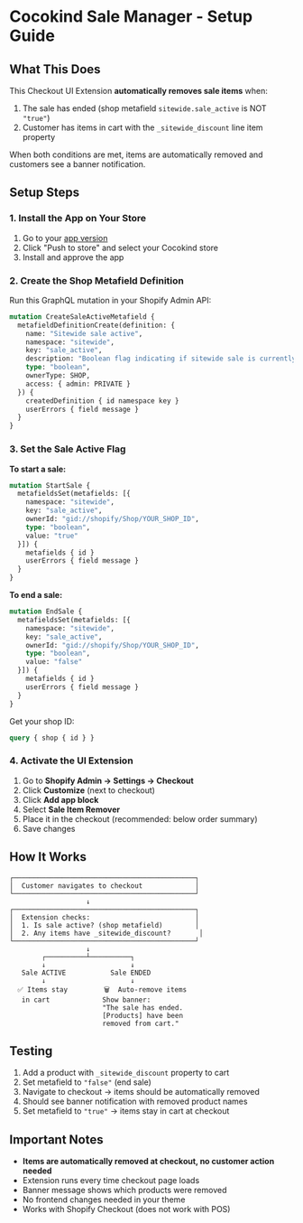 # Cocokind Sale Manager - Setup Guide

## What This Does

This Checkout UI Extension **automatically removes sale items** when:
1. The sale has ended (shop metafield `sitewide.sale_active` is NOT `"true"`)
2. Customer has items in cart with the `_sitewide_discount` line item property

When both conditions are met, items are automatically removed and customers see a banner notification.

## Setup Steps

### 1. Install the App on Your Store

1. Go to your [app version](https://dev.shopify.com/dashboard/129527241/apps/288558546945/versions/760689262593)
2. Click "Push to store" and select your Cocokind store
3. Install and approve the app

### 2. Create the Shop Metafield Definition

Run this GraphQL mutation in your Shopify Admin API:

```graphql
mutation CreateSaleActiveMetafield {
  metafieldDefinitionCreate(definition: {
    name: "Sitewide sale active",
    namespace: "sitewide",
    key: "sale_active",
    description: "Boolean flag indicating if sitewide sale is currently active",
    type: "boolean",
    ownerType: SHOP,
    access: { admin: PRIVATE }
  }) {
    createdDefinition { id namespace key }
    userErrors { field message }
  }
}
```

### 3. Set the Sale Active Flag

**To start a sale:**
```graphql
mutation StartSale {
  metafieldsSet(metafields: [{
    namespace: "sitewide",
    key: "sale_active",
    ownerId: "gid://shopify/Shop/YOUR_SHOP_ID",
    type: "boolean",
    value: "true"
  }]) {
    metafields { id }
    userErrors { field message }
  }
}
```

**To end a sale:**
```graphql
mutation EndSale {
  metafieldsSet(metafields: [{
    namespace: "sitewide",
    key: "sale_active",
    ownerId: "gid://shopify/Shop/YOUR_SHOP_ID",
    type: "boolean",
    value: "false"
  }]) {
    metafields { id }
    userErrors { field message }
  }
}
```

Get your shop ID:
```graphql
query { shop { id } }
```

### 4. Activate the UI Extension

1. Go to **Shopify Admin → Settings → Checkout**
2. Click **Customize** (next to checkout)
3. Click **Add app block**
4. Select **Sale Item Remover**
5. Place it in the checkout (recommended: below order summary)
6. Save changes

## How It Works

```
┌─────────────────────────────────────────────┐
│  Customer navigates to checkout             │
└─────────────────────────────────────────────┘
                   ↓
┌─────────────────────────────────────────────┐
│  Extension checks:                          │
│  1. Is sale active? (shop metafield)        │
│  2. Any items have _sitewide_discount?       │
└─────────────────────────────────────────────┘
                   ↓
        ┌──────────┴──────────┐
        ↓                     ↓
   Sale ACTIVE           Sale ENDED
        ↓                     ↓
  ✅ Items stay         🗑️  Auto-remove items
   in cart             Show banner:
                       "The sale has ended.
                       [Products] have been
                       removed from cart."
```

## Testing

1. Add a product with `_sitewide_discount` property to cart
2. Set metafield to `"false"` (end sale)
3. Navigate to checkout → items should be automatically removed
4. Should see banner notification with removed product names
5. Set metafield to `"true"` → items stay in cart at checkout

## Important Notes

- **Items are automatically removed at checkout, no customer action needed**
- Extension runs every time checkout page loads
- Banner message shows which products were removed
- No frontend changes needed in your theme
- Works with Shopify Checkout (does not work with POS)
